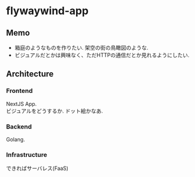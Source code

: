 # flywaywind-app
## Memo
- 箱庭のようなものを作りたい. 架空の街の鳥瞰図のような.
- ビジュアルだとかは興味なく、ただHTTPの通信だとか見れるようにしたい.

## Architecture
### Frontend
NextJS App.   
ビジュアルをどうするか. ドット絵かなあ.   

### Backend
Golang.

### Infrastructure
できればサーバレス(FaaS)
